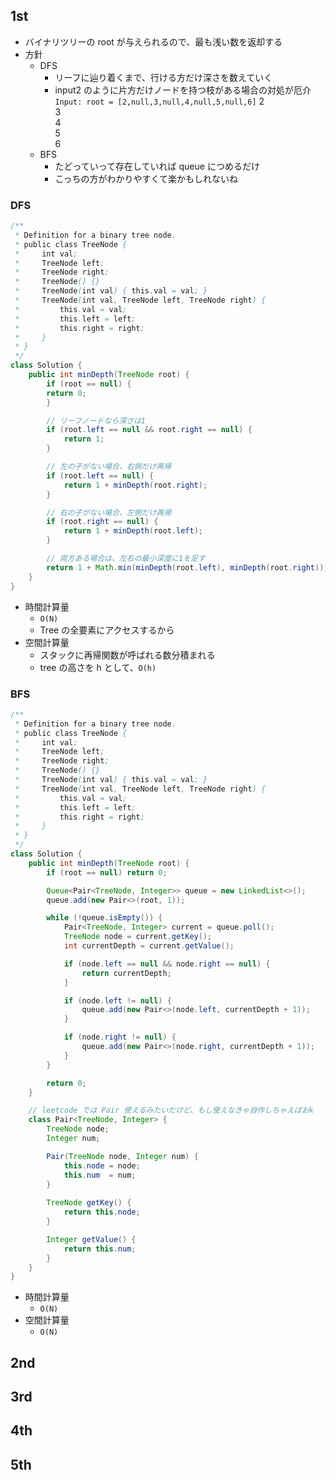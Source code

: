 ## 1st
- バイナリツリーの root が与えられるので、最も浅い数を返却する
- 方針
  - DFS
    - リーフに辿り着くまで、行ける方だけ深さを数えていく
    - input2 のように片方だけノードを持つ枝がある場合の対処が厄介
    `Input: root = [2,null,3,null,4,null,5,null,6]`
    2
      \
        3
          \
            4
              \
                5
                  \
                    6
  - BFS
    - たどっていって存在していれば queue につめるだけ
    - こっちの方がわかりやすくて楽かもしれないね


### DFS
```java
/**
 * Definition for a binary tree node.
 * public class TreeNode {
 *     int val;
 *     TreeNode left;
 *     TreeNode right;
 *     TreeNode() {}
 *     TreeNode(int val) { this.val = val; }
 *     TreeNode(int val, TreeNode left, TreeNode right) {
 *         this.val = val;
 *         this.left = left;
 *         this.right = right;
 *     }
 * }
 */
class Solution {
    public int minDepth(TreeNode root) {
        if (root == null) {
        return 0;
        }

        // リーフノードなら深さは1
        if (root.left == null && root.right == null) {
            return 1;
        }

        // 左の子がない場合、右側だけ再帰
        if (root.left == null) {
            return 1 + minDepth(root.right);
        }

        // 右の子がない場合、左側だけ再帰
        if (root.right == null) {
            return 1 + minDepth(root.left);
        }

        // 両方ある場合は、左右の最小深度に1を足す
        return 1 + Math.min(minDepth(root.left), minDepth(root.right));
    }
}
```
- 時間計算量
  - `O(N)`
  - Tree の全要素にアクセスするから
- 空間計算量
  - スタックに再帰関数が呼ばれる数分積まれる
  - tree の高さを h として、`O(h)`

### BFS
```java
/**
 * Definition for a binary tree node.
 * public class TreeNode {
 *     int val;
 *     TreeNode left;
 *     TreeNode right;
 *     TreeNode() {}
 *     TreeNode(int val) { this.val = val; }
 *     TreeNode(int val, TreeNode left, TreeNode right) {
 *         this.val = val;
 *         this.left = left;
 *         this.right = right;
 *     }
 * }
 */
class Solution {
    public int minDepth(TreeNode root) {
        if (root == null) return 0;

        Queue<Pair<TreeNode, Integer>> queue = new LinkedList<>();
        queue.add(new Pair<>(root, 1));

        while (!queue.isEmpty()) {
            Pair<TreeNode, Integer> current = queue.poll();
            TreeNode node = current.getKey();
            int currentDepth = current.getValue();

            if (node.left == null && node.right == null) {
                return currentDepth;
            }

            if (node.left != null) {
                queue.add(new Pair<>(node.left, currentDepth + 1));
            }

            if (node.right != null) {
                queue.add(new Pair<>(node.right, currentDepth + 1));
            }
        }

        return 0;
    }

    // leetcode では Pair 使えるみたいだけど、もし使えなきゃ自作しちゃえばおk
    class Pair<TreeNode, Integer> {
        TreeNode node;
        Integer num;

        Pair(TreeNode node, Integer num) {
            this.node = node;
            this.num  = num;
        }
        
        TreeNode getKey() {
            return this.node;
        }

        Integer getValue() {
            return this.num;
        }
    }
}
```
- 時間計算量
  - `O(N)`
- 空間計算量
  - `O(N)`

## 2nd

## 3rd

## 4th

## 5th
